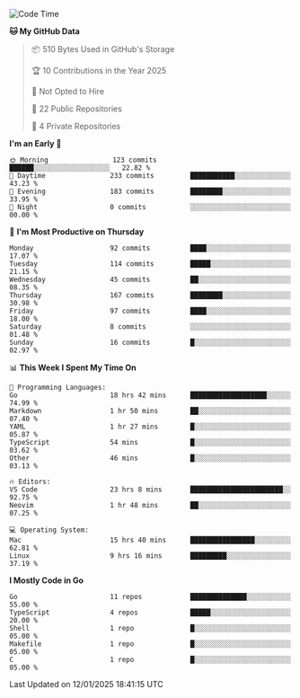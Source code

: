 <!--START_SECTION:waka-->
![Code Time](http://img.shields.io/badge/Code%20Time-1%2C070%20hrs%2026%20mins-blue)

**🐱 My GitHub Data** 

> 📦 510 Bytes Used in GitHub's Storage 
 > 
> 🏆 10 Contributions in the Year 2025
 > 
> 🚫 Not Opted to Hire
 > 
> 📜 22 Public Repositories 
 > 
> 🔑 4 Private Repositories 
 > 
**I'm an Early 🐤** 

```text
🌞 Morning                123 commits         ██████░░░░░░░░░░░░░░░░░░░   22.82 % 
🌆 Daytime                233 commits         ███████████░░░░░░░░░░░░░░   43.23 % 
🌃 Evening                183 commits         ████████░░░░░░░░░░░░░░░░░   33.95 % 
🌙 Night                  0 commits           ░░░░░░░░░░░░░░░░░░░░░░░░░   00.00 % 
```
📅 **I'm Most Productive on Thursday** 

```text
Monday                   92 commits          ████░░░░░░░░░░░░░░░░░░░░░   17.07 % 
Tuesday                  114 commits         █████░░░░░░░░░░░░░░░░░░░░   21.15 % 
Wednesday                45 commits          ██░░░░░░░░░░░░░░░░░░░░░░░   08.35 % 
Thursday                 167 commits         ████████░░░░░░░░░░░░░░░░░   30.98 % 
Friday                   97 commits          ████░░░░░░░░░░░░░░░░░░░░░   18.00 % 
Saturday                 8 commits           ░░░░░░░░░░░░░░░░░░░░░░░░░   01.48 % 
Sunday                   16 commits          █░░░░░░░░░░░░░░░░░░░░░░░░   02.97 % 
```


📊 **This Week I Spent My Time On** 

```text
💬 Programming Languages: 
Go                       18 hrs 42 mins      ███████████████████░░░░░░   74.99 % 
Markdown                 1 hr 50 mins        ██░░░░░░░░░░░░░░░░░░░░░░░   07.40 % 
YAML                     1 hr 27 mins        █░░░░░░░░░░░░░░░░░░░░░░░░   05.87 % 
TypeScript               54 mins             █░░░░░░░░░░░░░░░░░░░░░░░░   03.62 % 
Other                    46 mins             █░░░░░░░░░░░░░░░░░░░░░░░░   03.13 % 

🔥 Editors: 
VS Code                  23 hrs 8 mins       ███████████████████████░░   92.75 % 
Neovim                   1 hr 48 mins        ██░░░░░░░░░░░░░░░░░░░░░░░   07.25 % 

💻 Operating System: 
Mac                      15 hrs 40 mins      ████████████████░░░░░░░░░   62.81 % 
Linux                    9 hrs 16 mins       █████████░░░░░░░░░░░░░░░░   37.19 % 
```

**I Mostly Code in Go** 

```text
Go                       11 repos            ██████████████░░░░░░░░░░░   55.00 % 
TypeScript               4 repos             █████░░░░░░░░░░░░░░░░░░░░   20.00 % 
Shell                    1 repo              █░░░░░░░░░░░░░░░░░░░░░░░░   05.00 % 
Makefile                 1 repo              █░░░░░░░░░░░░░░░░░░░░░░░░   05.00 % 
C                        1 repo              █░░░░░░░░░░░░░░░░░░░░░░░░   05.00 % 
```




 Last Updated on 12/01/2025 18:41:15 UTC
<!--END_SECTION:waka-->
